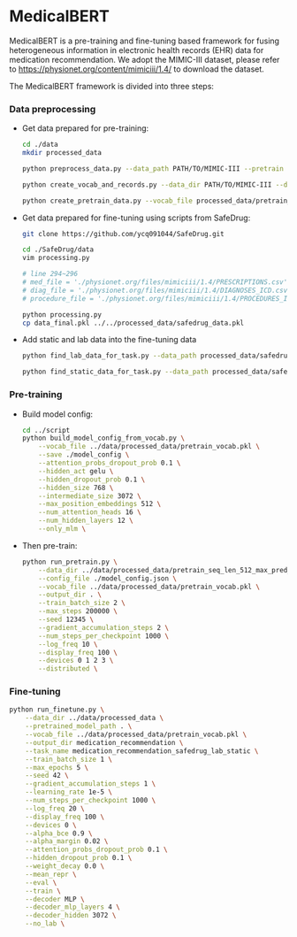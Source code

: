 # MedicalBERT

MedicalBERT is a pre-training and fine-tuning based framework for fusing heterogeneous information in electronic health records (EHR) data for medication recommendation. We adopt the MIMIC-III dataset, please refer to  https://physionet.org/content/mimiciii/1.4/ to download the dataset.

The MedicalBERT framework is divided into three steps: 

### Data preprocessing

- Get data prepared for pre-training:

  ```bash
  cd ./data
  mkdir processed_data
  
  python preprocess_data.py --data_path PATH/TO/MIMIC-III --pretrain --labevents --static --save processed_data/pretrain
  
  python create_vocab_and_records.py --data_dir PATH/TO/MIMIC-III --data_path processed_data/pretrain_data.pkl --pretrain --first_day --inner_temporal --save processed_data/pretrain
  
  python create_pretrain_data.py --vocab_file processed_data/pretrain_vocab.pkl --input_id_file processed_data/pretrain_id_data.txt --static_prob 0 --lab_prob 0 --value_prob 0 --flag_prob 0 --dupe_factor 30 --save processed_data/pretrain
  ```

  

- Get data prepared for fine-tuning using scripts from SafeDrug:

  ```bash
  git clone https://github.com/ycq091044/SafeDrug.git
  
  cd ./SafeDrug/data
  vim processing.py
  
  # line 294~296
  # med_file = './physionet.org/files/mimiciii/1.4/PRESCRIPTIONS.csv'
  # diag_file = './physionet.org/files/mimiciii/1.4/DIAGNOSES_ICD.csv'
  # procedure_file = './physionet.org/files/mimiciii/1.4/PROCEDURES_ICD.csv'
  
  python processing.py
  cp data_final.pkl ../../processed_data/safedrug_data.pkl
  ```

  

- Add static and lab data into the fine-tuning data

  ```bash
  python find_lab_data_for_task.py --data_path processed_data/safedrug_data.pkl --data_dir PATH/TO/MIMIC-III --save processed_data/safedrug_lab
  
  python find_static_data_for_task.py --data_path processed_data/safedrug_lab_data.pkl --static_data_path processed_data/pretrain_data.pkl --save processed_data/safedrug_lab_static
  ```

  

### Pre-training

- Build model config:

  ```bash
  cd ../script
  python build_model_config_from_vocab.py \
      --vocab_file ../data/processed_data/pretrain_vocab.pkl \
      --save ./model_config \
      --attention_probs_dropout_prob 0.1 \
      --hidden_act gelu \
      --hidden_dropout_prob 0.1 \
      --hidden_size 768 \
      --intermediate_size 3072 \
      --max_position_embeddings 512 \
      --num_attention_heads 16 \
      --num_hidden_layers 12 \
      --only_mlm \
  ```

  

- Then pre-train:

  ```bash
  python run_pretrain.py \
      --data_dir ../data/processed_data/pretrain_seq_len_512_max_pred_80_mlm_prob_0.15_random_seed_12345_dupe_30 \
      --config_file ./model_config.json \
      --vocab_file ../data/processed_data/pretrain_vocab.pkl \
      --output_dir . \
      --train_batch_size 2 \
      --max_steps 200000 \
      --seed 12345 \
      --gradient_accumulation_steps 2 \
      --num_steps_per_checkpoint 1000 \
      --log_freq 10 \
      --display_freq 100 \
      --devices 0 1 2 3 \
      --distributed \
  ```

  

### Fine-tuning

```bash
python run_finetune.py \
    --data_dir ../data/processed_data \
    --pretrained_model_path . \
    --vocab_file ../data/processed_data/pretrain_vocab.pkl \
    --output_dir medication_recommendation \
    --task_name medication_recommendation_safedrug_lab_static \
    --train_batch_size 1 \
    --max_epochs 5 \
    --seed 42 \
    --gradient_accumulation_steps 1 \
    --learning_rate 1e-5 \
    --num_steps_per_checkpoint 1000 \
    --log_freq 20 \
    --display_freq 100 \
    --devices 0 \
    --alpha_bce 0.9 \
    --alpha_margin 0.02 \
    --attention_probs_dropout_prob 0.1 \
    --hidden_dropout_prob 0.1 \
    --weight_decay 0.0 \
    --mean_repr \
    --eval \
    --train \
    --decoder MLP \
    --decoder_mlp_layers 4 \
    --decoder_hidden 3072 \
    --no_lab \
```

